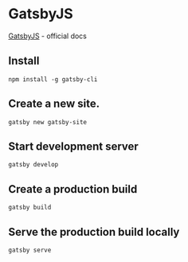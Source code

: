 # GatsbyJS

[GatsbyJS](https://www.gatsbyjs.org/) - official docs

## Install
```npm install -g gatsby-cli```

## Create a new site.
```gatsby new gatsby-site```

## Start development server
```gatsby develop```

## Create a production build
```gatsby build```

## Serve the production build locally
```gatsby serve```
